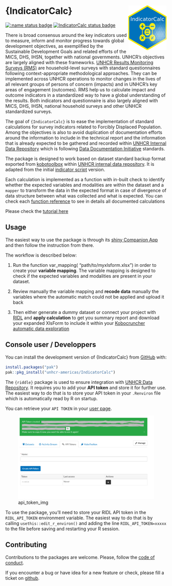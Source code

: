 
<!-- README.md is generated from README.Rmd. Please edit that file -->

# {IndicatorCalc} <img src="man/figures/logo.png" align="right" height="139" alt="" />

<!-- badges: start -->

[![:name status
badge](https://unhcrverse.r-universe.dev/badges/:name)](https://unhcrverse.r-universe.dev/)
[![IndicatorCalc status
badge](https://unhcrverse.r-universe.dev/badges/IndicatorCalc)](https://unhcrverse.r-universe.dev/IndicatorCalc)
<!-- badges: end -->

There is broad consensus around the key indicators used to measure,
inform and monitor progress towards global development objectives, as
exemplified by the Sustainable Development Goals and related efforts of
the MICS, DHS, IHSN, together with national governments. UNHCR’s
objectives are largely aligned with these frameworks. [UNHCR Results
Monitoring Surveys
(RMS)](https://intranet.unhcr.org/en/support-services/common-good-data-initiatives/household-surveys/Results-Monitoring-Surveys.html)
are household-level surveys with standard questionnaires following
context-appropriate methodological approaches. They can be implemented
across UNHCR operations to monitor changes in the lives of all relevant
groups of persons of concern (impacts) and in UNHCR’s key areas of
engagement (outcomes). RMS help us to calculate impact and outcome
indicators in a standardized way to have a global understanding of the
results. Both indicators and questionnaire is also largely aligned with
MICS, DHS, IHSN, national household surveys and other UNHCR standardized
surveys.

The goal of `{IndicatorCalc}` is to ease the implementation of standard
calculations for survey indicators related to Forcibly Displaced
Population. Among the objectives is also to avoid duplication of
documentation efforts around the information to include in the technical
report and the information that is already expected to be gathered and
recorded within [UNHCR Internal Data Repository](http://ridl.unhcr.org)
which is following [Data Documentation
Initiative](https://ddialliance.org/) standards.

The package is designed to work based on dataset standard backup format
exported from [kobotoolbox](http://http://kobo.unhcr.org) within [UNHCR
internal data repository](http://ridl.unhcr.org). It is adapted from the
initial [indicator
script](https://github.com/bozdagilgi/UNHCR-RMS-Indicators) version.

Each calculation is implemented as a function with in-built check to
identify whether the expected variables and modalities are within the
dataset and a `mapper` to transform the data in the expected format in
case of divergence of data structure between what was collected and what
is expected. You can check each [function
reference](/reference/index.html) to see in details all documented
calculations

Please check the [tutorial
here](https://edouard-legoupil.github.io/IndicatorCalc/tutorial/index.html)

## Usage

The easiest way to use the package is through its [shiny Companion
App](http://rstudio.unhcr.org/IndicatorCalc) and then follow the
instruction from there.

The workflow is described below:

1.  Run the function var_mapping( “path/to/myxlsform.xlsx”) in order to
    create your **variable mapping**. The variable mapping is designed
    to check if the expected variables and modalities are present in
    your dataset.

2.  Review manually the variable mapping and **recode data** manually
    the variables where the automatic match could not be applied and
    upload it back

3.  Then either generate a dummy dataset or connect your project with
    [RIDL](https://ridl.unhcr.org) and **apply calculation** to get you
    summary report and download your expanded XlsForm to include it
    within your [Kobocruncher automatic data
    exploration](https/rstudio.unhcr.org/kobcruncher)

## Console user / Developpers

You can install the development version of {IndicatorCalc} from
[GitHub](https://github.com/unhcr-americas/IndicatorCalc) with:

``` r
install.packages("pak")
pak::pkg_install("unhcr-americas/IndicatorCalc")
```

The `{riddle}` package is used to ensure integration with [UNHCR Data
Repository](https://ridl.unhcr.org). It requires you to add your **API
token** and store it for further use. The easiest way to do that is to
store your API token in your `.Renviron` file which is automatically
read by R on startup.

You can retrieve your `API TOKEN` in your [user
page](https://ridl.unhcr.org/user/).

<figure>
<img
src="https://raw.githubusercontent.com/Edouard-Legoupil/riddle/main/inst/token.png"
alt="api_token_img" />
<figcaption aria-hidden="true">api_token_img</figcaption>
</figure>

To use the package, you’ll need to store your RIDL API token in the
`RIDL_API_TOKEN` environment variable. The easiest way to do that is by
calling `usethis::edit_r_environ()` and adding the line
`RIDL_API_TOKEN=xxxxx` to the file before saving and restarting your R
session.

## Contributing

Contributions to the packages are welcome. Please, follow the [code of
conduct](CODE_OF_CONDUCT.html).

If you encounter a bug or have idea for a new feature or check, please
fill a ticket on
[github](https://github.com/edouard-legoupil/IndicatorCalc/issues/new/choose).
